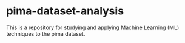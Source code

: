# pima-dataset-analysis

This is a repository for studying and applying Machine 
Learning (ML) techniques to the pima dataset. 
 